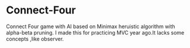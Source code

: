 # Connect-Four
Connect Four game with AI based on Minimax heruistic algorithm with alpha-beta pruning.
I made this for practicing MVC year ago.It lacks some concepts ,like observer.
